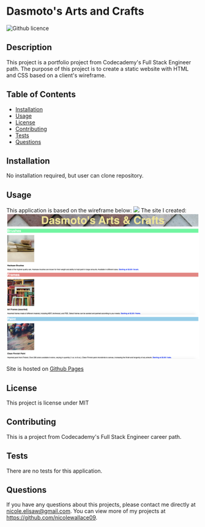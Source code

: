 # Dasmoto's Arts and Crafts
![Github licence](http://img.shields.io/badge/license-MIT-blue.svg)

## Description 
This project is a portfolio project from Codecademy's Full Stack Engineer path. The purpose of this project is to create a static website with HTML and CSS based on a client's wireframe. 

## Table of Contents
* [Installation](#installation)
* [Usage](#usage)
* [License](#license)
* [Contributing](#contributing)
* [Tests](#tests)
* [Questions](#questions)

## Installation 
No installation required, but user can clone repository. 

## Usage 
This application is based on the wireframe below:
<img src='https://content.codecademy.com/courses/freelance-1/unit-2/dasmotos-arts_redline.jpg'>
The site I created: 
<img src="images/homepage.png">
<img src="images/homepage2.png">

Site is hosted on [Github Pages](https://nicolewallace09.github.io/static-arts-crafts/)

## License 
This project is license under MIT

## Contributing 
This is a project from Codecademy's Full Stack Engineer career path. 

## Tests
There are no tests for this application. 

## Questions
If you have any questions about this projects, please contact me directly at nicole.elisaw@gmail.com. You can view more of my projects at https://github.com/nicolewallace09.

